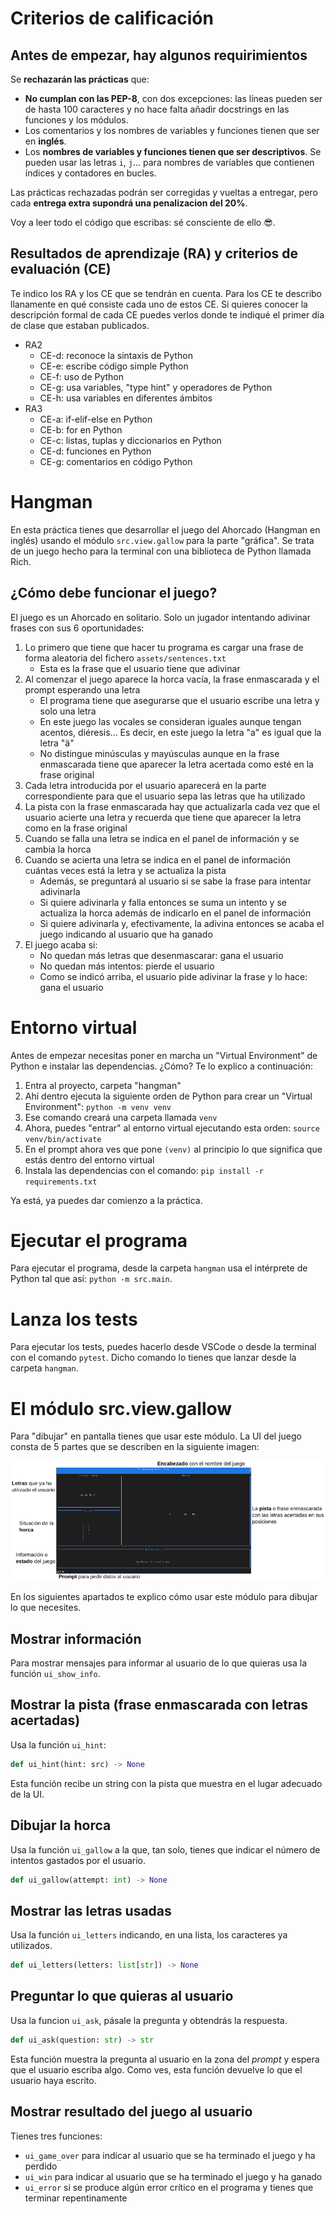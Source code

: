 # Criterios de calificación
## Antes de empezar, hay algunos requirimientos
Se **rechazarán las prácticas** que:

- **No cumplan con las PEP-8**, con dos excepciones: las líneas pueden ser de hasta 100 caracteres y no hace falta añadir docstrings en las funciones y los módulos.
- Los comentarios y los nombres de variables y funciones tienen que ser en **inglés**.
- Los **nombres de variables y funciones tienen que ser descriptivos**. Se pueden usar las letras `i`, `j`... para nombres de variables que contienen índices y contadores en bucles.

Las prácticas rechazadas podrán ser corregidas y vueltas a entregar, pero cada **entrega extra supondrá una penalizacion del 20%**.

Voy a leer todo el código que escribas: sé consciente de ello :sunglasses:.

## Resultados de aprendizaje (RA) y criterios de evaluación (CE)
Te indico los RA y los CE que se tendrán en cuenta. Para los CE te describo llanamente en qué consiste cada uno de estos CE. Si quieres conocer la descripción formal de cada CE puedes verlos donde te indiqué el primer día de clase que estaban publicados.

- RA2
  - CE-d: reconoce la sintaxis de Python
  - CE-e: escribe código simple Python
  - CE-f: uso de Python
  - CE-g: usa variables, "type hint" y operadores de Python
  - CE-h: usa variables en diferentes ámbitos
- RA3
  - CE-a: if-elif-else en Python
  - CE-b: for en Python
  - CE-c: listas, tuplas y diccionarios en Python
  - CE-d: funciones en Python
  - CE-g: comentarios en código Python

# Hangman
En esta práctica tienes que desarrollar el juego del Ahorcado (Hangman en inglés) usando el módulo `src.view.gallow` para la parte "gráfica". Se trata de un juego hecho para la terminal con una biblioteca de Python llamada Rich.

## ¿Cómo debe funcionar el juego?
El juego es un Ahorcado en solitario. Solo un jugador intentando adivinar frases con sus 6 oportunidades:

1. Lo primero que tiene que hacer tu programa es cargar una frase de forma aleatoria del fichero `assets/sentences.txt`
   - Esta es la frase que el usuario tiene que adivinar
2. Al comenzar el juego aparece la horca vacía, la frase enmascarada y el prompt esperando una letra
   - El programa tiene que asegurarse que el usuario escribe una letra y solo una letra
   - En este juego las vocales se consideran iguales aunque tengan acentos, diéresis... Es decir, en este juego la letra "a" es igual que la letra "ä"
   - No distingue minúsculas y mayúsculas aunque en la frase enmascarada tiene que aparecer la letra acertada como esté en la frase original
3. Cada letra introducida por el usuario aparecerá en la parte correspondiente para que el usuario sepa las letras que ha utilizado
4. La pista con la frase enmascarada hay que actualizarla cada vez que el usuario acierte una letra y recuerda que tiene que aparecer la letra como en la frase original
5. Cuando se falla una letra se indica en el panel de información y se cambia la horca
6. Cuando se acierta una letra se indica en el panel de información cuántas veces está la letra y se actualiza la pista
   - Además, se preguntará al usuario si se sabe la frase para intentar adivinarla
   - Si quiere adivinarla y falla entonces se suma un intento y se actualiza la horca además de indicarlo en el panel de información
   - Si quiere adivinarla y, efectivamente, la adivina entonces se acaba el juego indicando al usuario que ha ganado
7. El juego acaba si:
   - No quedan más letras que desenmascarar: gana el usuario
   - No quedan más intentos: pierde el usuario
   - Como se indicó arriba, el usuario pide adivinar la frase y lo hace: gana el usuario

# Entorno virtual
Antes de empezar necesitas poner en marcha un "Virtual Environment" de Python e instalar las dependencias. ¿Cómo? Te lo explico a continuación:

1. Entra al proyecto, carpeta "hangman"
2. Ahí dentro ejecuta la siguiente orden de Python para crear un "Virtual Environment": `python -m venv venv`
3. Ese comando creará una carpeta llamada `venv`
4. Ahora, puedes "entrar" al entorno virtual ejecutando esta orden: `source venv/bin/activate`
5. En el prompt ahora ves que pone `(venv)` al principio lo que significa que estás dentro del entorno virtual
6. Instala las dependencias con el comando: `pip install -r requirements.txt`

Ya está, ya puedes dar comienzo a la práctica.

# Ejecutar el programa
Para ejecutar el programa, desde la carpeta `hangman` usa el intérprete de Python tal que así: `python -m src.main`.

# Lanza los tests
Para ejecutar los tests, puedes hacerlo desde VSCode o desde la terminal con el comando `pytest`. Dicho comando lo tienes que lanzar desde la carpeta `hangman`.

# El módulo src.view.gallow
Para "dibujar" en pantalla tienes que usar este módulo. La UI del juego consta de 5 partes que se describen en la siguiente imagen:

![Captura de pantalla de la UI del juego](img/captura_pantalla.png)

En los siguientes apartados te explico cómo usar este módulo para dibujar lo que necesites.

## Mostrar información
Para mostrar mensajes para informar al usuario de lo que quieras usa la función `ui_show_info`.

## Mostrar la pista (frase enmascarada con letras acertadas)
Usa la función `ui_hint`:

``` python
def ui_hint(hint: src) -> None
```

Esta función recibe un string con la pista que muestra en el lugar adecuado de la UI.

## Dibujar la horca
Usa la función `ui_gallow` a la que, tan solo, tienes que indicar el número de intentos gastados por el usuario.

``` python
def ui_gallow(attempt: int) -> None
```

## Mostrar las letras usadas
Usa la función `ui_letters` indicando, en una lista, los caracteres ya utilizados.

``` python
def ui_letters(letters: list[str]) -> None
```

## Preguntar lo que quieras al usuario
Usa la funcion `ui_ask`, pásale la pregunta y obtendrás la respuesta.

``` python
def ui_ask(question: str) -> str
```

Esta función muestra la pregunta al usuario en la zona del *prompt* y espera que el usuario escriba algo. Como ves, esta función devuelve lo que el usuario haya escrito.

## Mostrar resultado del juego al usuario
Tienes tres funciones:

- `ui_game_over` para indicar al usuario que se ha terminado el juego y ha perdido
- `ui_win` para indicar al usuario que se ha terminado el juego y ha ganado
- `ui_error` si se produce algún error crítico en el programa y tienes que terminar repentinamente

